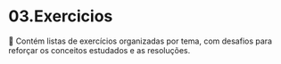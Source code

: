 # 03.Exercicios
📌 Contém listas de exercícios organizadas por tema, com desafios para reforçar os conceitos estudados e as resoluções.
